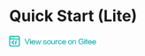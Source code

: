 # Quick Start (Lite)

<a href="https://gitee.com/mindspore/docs/blob/r0.7/lite/tutorials/source_en/quick_start/quick_start_lite.md" target="_blank"><img src="../_static/logo_source.png"></a>
